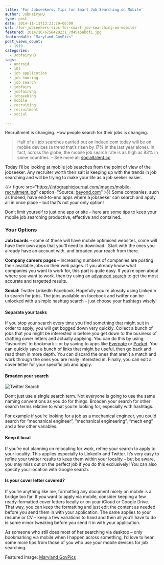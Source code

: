```yaml
---
title: 'For Jobseekers: Tips for Smart Job Searching on Mobile'
author: JobFairyHQ
type: post
date: 2014-11-11T13:21:29+00:00
url: /for-jobseekers-tips-for-smart-job-searching-on-mobile/
featured: 2014/10/6756420231_7d45a5abdf1.jpg
featuredalt: "Maryland GovPics"
post_views_count:
  - 1919
categories:
  - JobfairyHQ
tags:
  - android
  - iOS
  - job application
  - job hunting
  - job search
  - jobfairy
  - jobfairyhq
  - jobseeking
  - mobile
  - recruiting
  - recruitment
  - social

---
```

Recruitment is changing. How people search for their jobs is changing.

> Half of all job searches carried out on Indeed.com today will be on mobile devices (a trend that’s risen by 17% in the last year alone). In fact, across the globe, the mobile job search rate is as high as 83% in some countries. &#8211; See more at: <a href="http://www.socialtalent.co/blog/mobile-job-search#sthash.P9vfAvmR.dpuf" target="_blank">socialtalent.co</a>


Today I&#8217;ll be looking at mobile job searches from the point of view of the jobseeker. Any recruiter worth their salt is keeping up with the trends in job searching and will be trying to make your life as a job seeker easier.
  
{{< figure src="https://infographicjournal.com/images/mobile-recruitment.jpg" caption="Source: [beyond.com](http://beyond.com)" >}}
Some companies, such as Indeed, have end-to-end apps where a jobseeker can search and apply all in once place &#8211; but that&#8217;s not your only option!

Don&#8217;t limit yourself to just one app or site &#8211; here are some tips to keep your mobile job searching productive, effective and contained.

### Your Options

**Job boards** &#8211; some of these will have mobile optimised websites, some will have their own apps that you&#8217;ll need to download.  Start with the ones you already have an account with, and broaden your reach from there.

**Company careers pages** &#8211; increasing numbers of companies are posting their available jobs on their web pages. If you already know what companies you want to work for, this part is quite easy. If you&#8217;re open about where you want to work. then try using an <a href="www.google.com/advancedsearch" target="_blank">advanced search</a> to get the most accurate and targetted results.

**Social:** Twitter LinkedIn Facebook. Hopefully you&#8217;re already using LinkedIn to search for jobs. The jobs available on facebook and twitter can be unlocked with a simple hashtag search &#8211; just choose your hashtags wisely!

#### Separate your tasks

If you stop your search every time you find something that might suit in order to apply, you will get bogged down very quickly. Collect a bunch of jobs that you might be interested in before you get down to the business of drafting cover letters and actually applying. You can do this by using &#8216;favourites&#8217; to bookmark &#8211; or by saving to apps like <a href="https://evernote.com/" target="_blank">Evernote</a> or <a href="http://getpocket.com/a/" target="_blank">Pocket</a>. You can quickly save a bunch of links that might be useful, then go back and read them in more depth. You can discard the ones that aren&#8217;t a match and work through the ones you are really interested in. Finally, you can edit a cover letter for your specific job and apply.

#### Broaden your search

![Twitter Search](/img/blog/2014/11/Twitter-search-640x480.png)

Don&#8217;t just use a single search term. Not everyone is going to use the same naming conventions as you do for things. Broaden your search for other search terms relative to what you&#8217;re looking for, especially with hashtags.

For example if you&#8217;re looking for a job as a mechanical engineer, you could search for &#8220;mechanical engineer&#8221;, &#8220;mechanical engineering&#8221;, &#8220;mech eng&#8221; and a few other variables.

#### Keep it local

If you&#8217;re not planning on relocating for work, refine your search to apply to your locality. This applies especially to LinkedIn and Twitter. It&#8217;s very easy to refine your twitter results to keep them within your locality &#8211; but be aware, you may miss out on the perfect job if you do this exclusively! You can also specify your location with Google search.

#### Is your cover letter covered?

If you&#8217;re anything like me, formatting any document nicely on mobile is a bridge too far. If you want to apply via mobile, consider keeping a few ready-formatted cover letters locally or on your iCloud or Google Drive. That way, you can keep the formatting and just edit the content as needed before you send them in with your application. The same applies to your resumé or CV &#8211; keep a few variations to hand and then all you&#8217;ll have to do is some minor tweaking before you send it in with your application.


As someone who still does most of her searching via desktop &#8211; only bookmarking via mobile when I happen across something, I&#8217;d love to hear some more tips from those of you who use your mobile devices for job searching.

Featured Image:  [Maryland GovPics](https://www.flickr.com/photos/mdgovpics/6756420231/)

 [1]: /img/blog/2014/10/6756420231_7d45a5abdf1.jpg
 [2]: http://about.beyond.com/infographics/mobile-job-search-apps
 [3]: /img/blog/2014/11/Twitter-search.png